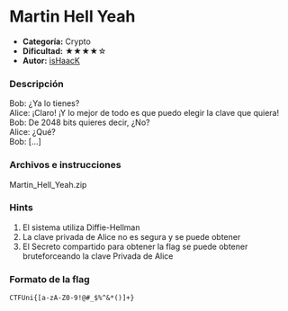 # Martin Hell Yeah
- **Categoría:** Crypto
- **Dificultad:** ★★★★☆
- **Autor:** [isHaacK](https://twitter.com/_ishaack)

### Descripción
Bob: ¿Ya lo tienes?  
Alice: ¡Claro! ¡Y lo mejor de todo es que puedo elegir la clave que quiera!  
Bob: De 2048 bits quieres decir, ¿No?  
Alice: ¿Qué?  
Bob: [...]  

### Archivos e instrucciones
Martin_Hell_Yeah.zip
  
### Hints
1. El sistema utiliza Diffie-Hellman
2. La clave privada de Alice no es segura y se puede obtener
3. El Secreto compartido para obtener la flag se puede obtener bruteforceando la clave Privada de Alice

 
### Formato de la flag
``CTFUni{[a-zA-Z0-9!@#_$%^&*()]+}``  

